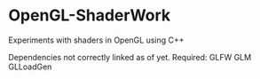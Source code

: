 # OpenGL-ShaderWork

Experiments with shaders in OpenGL using C++

Dependencies not correctly linked as of yet.
Required: GLFW
          GLM
          GLLoadGen
